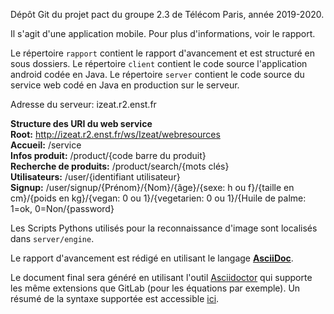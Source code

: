 Dépôt Git du projet pact du groupe 2.3 de Télécom Paris, année 2019-2020.

Il s'agit d'une application mobile. Pour plus d'informations, voir le rapport.

Le répertoire `rapport` contient le rapport d'avancement et est structuré en sous dossiers.
Le répertoire `client` contient le code source l'application android codée en Java.
Le répertoire `server` contient le code source du service web codé en Java en production sur le serveur.

Adresse du serveur: izeat.r2.enst.fr

**Structure des URI du web service**    
**Root:** http://izeat.r2.enst.fr/ws/Izeat/webresources       
**Accueil:** /service   
**Infos produit:** /product/{code barre du produit}     
**Recherche de produits:** /product/search/{mots clés}      
**Utilisateurs:** /user/{identifiant utilisateur}       
**Signup:** /user/signup/{Prénom}/{Nom}/{âge}/{sexe: h ou f}/{taille en cm}/{poids en kg}/{vegan: 0 ou 1}/{vegetarien: 0 ou 1}/{Huile de palme: 1=ok, 0=Non/{password}

Les Scripts Pythons utilisés pour la reconnaissance d'image sont localisés dans `server/engine`.

Le rapport d'avancement est rédigé  en utilisant le langage [**AsciiDoc**](http://asciidoc.org/).

Le document final sera généré en utilisant l'outil [Asciidoctor](http://asciidoctor.org/) qui supporte les même extensions que GitLab (pour les équations par exemple).
Un résumé de la syntaxe supportée est accessible [ici](http://asciidoctor.org/docs/asciidoc-syntax-quick-reference/).

